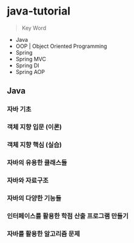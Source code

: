 # java-tutorial

> Key Word

- Java
- OOP | Object Oriented Programming
- Spring
- Spring MVC
- Spring DI
- Spring AOP


## Java
### 자바 기초
### 객체 지향 입문 (이론)
### 객체 지향 핵심 (실습)
### 자바의 유용한 클래스들
### 자바와 자료구조
### 자바의 다양한 기능들
### 인터페이스를 활용한 학점 산출 프로그램 만들기
### 자바를 활용한 알고리즘 문제
